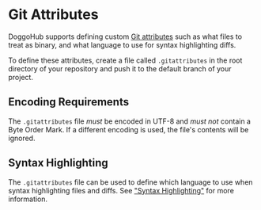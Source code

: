 # Git Attributes

DoggoHub supports defining custom [Git attributes][gitattributes] such as what
files to treat as binary, and what language to use for syntax highlighting
diffs.

To define these attributes, create a file called `.gitattributes` in the root
directory of your repository and push it to the default branch of your project.

## Encoding Requirements

The `.gitattributes` file _must_ be encoded in UTF-8 and _must not_ contain a
Byte Order Mark. If a different encoding is used, the file's contents will be
ignored.

## Syntax Highlighting

The `.gitattributes` file can be used to define which language to use when
syntax highlighting files and diffs. See ["Syntax
Highlighting"](highlighting.md) for more information.

[gitattributes]: https://git-scm.com/docs/gitattributes
